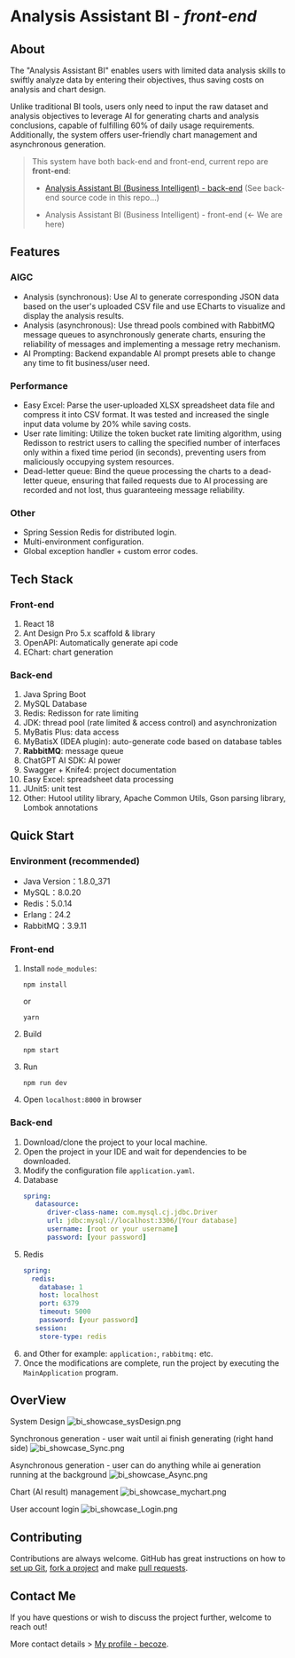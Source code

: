 # Analysis Assistant BI - *front-end*

## About

The "Analysis Assistant BI" enables users with limited data analysis skills to swiftly analyze data by entering their objectives, thus saving costs on analysis and chart design.

Unlike traditional BI tools, users only need to input the raw dataset and analysis objectives to leverage AI for generating charts and analysis conclusions, capable of fulfilling 60% of daily usage requirements. Additionally, the system offers user-friendly chart management and asynchronous generation.

> This system have both back-end and front-end, current repo are **front-end**:
>
> - [Analysis Assistant BI (Business Intelligent) - back-end](https://github.com/becoze/bi-back) (See back-end source code in this repo...)
>
> - Analysis Assistant BI (Business Intelligent) - front-end (<- We are here)


## Features
### AIGC
- Analysis (synchronous): Use AI to generate corresponding JSON data based on the user's uploaded CSV file and use ECharts to visualize and display the analysis results.
- Analysis (asynchronous): Use thread pools combined with RabbitMQ message queues to asynchronously generate charts, ensuring the reliability of messages and implementing a message retry mechanism.
- AI Prompting: Backend expandable AI prompt presets able to change any time to fit business/user need.

### Performance
- Easy Excel: Parse the user-uploaded XLSX spreadsheet data file and compress it into CSV format. It was tested and increased the single input data volume by 20% while saving costs.
- User rate limiting: Utilize the token bucket rate limiting algorithm, using Redisson to restrict users to calling the specified number of interfaces only within a fixed time period (in seconds), preventing users from maliciously occupying system resources.
- Dead-letter queue: Bind the queue processing the charts to a dead-letter queue, ensuring that failed requests due to AI processing are recorded and not lost, thus guaranteeing message reliability.

### Other
- Spring Session Redis for distributed login.
- Multi-environment configuration.
- Global exception handler + custom error codes.

## Tech Stack
### Front-end
1. React 18
2. Ant Design Pro 5.x scaffold & library
3. OpenAPI: Automatically generate api code
4. EChart: chart generation

### Back-end
1. Java Spring Boot
2. MySQL Database
3. Redis: Redisson for rate limiting
4. JDK: thread pool (rate limited & access control) and asynchronization
5. MyBatis Plus: data access
6. MyBatisX (IDEA plugin): auto-generate code based on database tables
7. **RabbitMQ**: message queue
8. ChatGPT AI SDK: AI power
9. Swagger + Knife4: project documentation
10. Easy Excel: spreadsheet data processing
11. JUnit5: unit test
12. Other: Hutool utility library, Apache Common Utils, Gson parsing library, Lombok annotations

## Quick Start
### Environment (recommended)
- Java Version：1.8.0_371
- MySQL：8.0.20
- Redis：5.0.14
- Erlang：24.2
- RabbitMQ：3.9.11

### Front-end
1. Install `node_modules`:
    ```
    npm install 
    ```
   or
    ```
    yarn
    ```
2. Build
    ```
    npm start
    ```
3. Run
    ```
    npm run dev
    ```
4. Open `localhost:8000` in browser

### Back-end
1. Download/clone the project to your local machine.
2. Open the project in your IDE and wait for dependencies to be downloaded.
3. Modify the configuration file `application.yaml`.
  1. Database
     ```yml
     spring:
        datasource:
           driver-class-name: com.mysql.cj.jdbc.Driver
           url: jdbc:mysql://localhost:3306/[Your database]
           username: [root or your username]
           password: [your password]
     ```
  2. Redis
     ```yml
     spring:
       redis:
         database: 1 
         host: localhost
         port: 6379
         timeout: 5000
         password: [your password]
        session:
         store-type: redis
     ```
  3. and Other for example: `application:`, `rabbitmq:` etc.
4. Once the modifications are complete, run the project by executing the `MainApplication` program.

## OverView
System Design
![bi_showcase_sysDesign.png](doc%2Fbi_showcase_sysDesign.png)

Synchronous generation - user wait until ai finish generating (right hand side)
![bi_showcase_Sync.png](doc%2Fbi_showcase_Sync.png)

Asynchronous generation - user can do anything while ai generation running at the background
![bi_showcase_Async.png](doc%2Fbi_showcase_Async.png)

Chart (AI result) management
![bi_showcase_mychart.png](doc%2Fbi_showcase_mychart.png)

User account login
![bi_showcase_Login.png](doc%2Fbi_showcase_Login.png)

## Contributing
Contributions are always welcome. GitHub has great instructions on how to [set up Git](https://docs.github.com/en/get-started/getting-started-with-git/set-up-git), [fork a project](https://docs.github.com/en/pull-requests/collaborating-with-pull-requests/working-with-forks/fork-a-repo) and make [pull requests](https://docs.github.com/en/pull-requests/collaborating-with-pull-requests/proposing-changes-to-your-work-with-pull-requests/about-pull-requests).

## Contact Me
If you have questions or wish to discuss the project further, welcome to reach out!

More contact details > [My profile - becoze](https://github.com/becoze).
